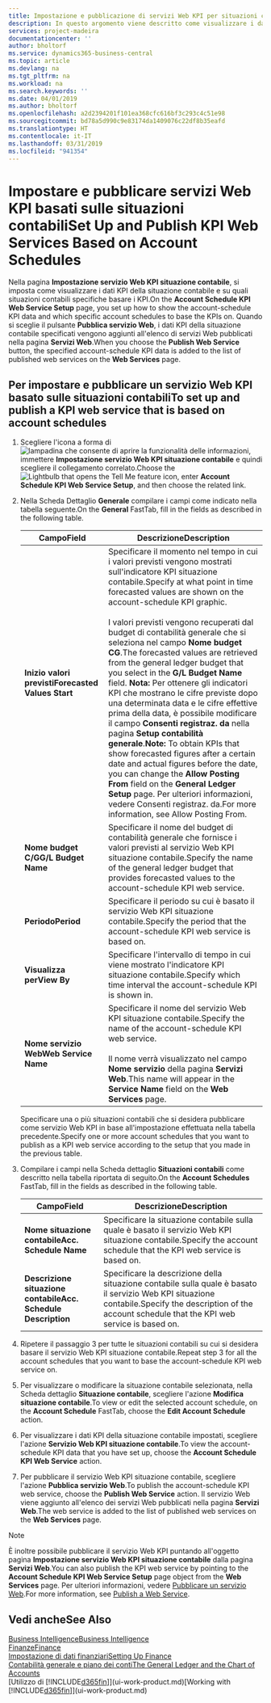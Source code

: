 ```yaml
---
title: Impostazione e pubblicazione di servizi Web KPI per situazioni contabili | Microsoft Docs
description: In questo argomento viene descritto come visualizzare i dati KPI della situazione contabile in base alle situazioni contabili specifiche.
services: project-madeira
documentationcenter: ''
author: bholtorf
ms.service: dynamics365-business-central
ms.topic: article
ms.devlang: na
ms.tgt_pltfrm: na
ms.workload: na
ms.search.keywords: ''
ms.date: 04/01/2019
ms.author: bholtorf
ms.openlocfilehash: a2d2394201f101ea368cfc616bf3c293c4c51e98
ms.sourcegitcommit: bd78a5d990c9e83174da1409076c22df8b35eafd
ms.translationtype: HT
ms.contentlocale: it-IT
ms.lasthandoff: 03/31/2019
ms.locfileid: "941354"
---
```

# <a name="set-up-and-publish-kpi-web-services-based-on-account-schedules"></a><span data-ttu-id="9d27a-103">Impostare e pubblicare servizi Web KPI basati sulle situazioni contabili</span><span class="sxs-lookup"><span data-stu-id="9d27a-103">Set Up and Publish KPI Web Services Based on Account Schedules</span></span>
<span data-ttu-id="9d27a-104">Nella pagina **Impostazione servizio Web KPI situazione contabile**, si imposta come visualizzare i dati KPI della situazione contabile e su quali situazioni contabili specifiche basare i KPI.</span><span class="sxs-lookup"><span data-stu-id="9d27a-104">On the **Account Schedule KPI Web Service Setup** page, you set up how to show the account-schedule KPI data and which specific account schedules to base the KPIs on.</span></span> <span data-ttu-id="9d27a-105">Quando si sceglie il pulsante **Pubblica servizio Web**, i dati KPI della situazione contabile specificati vengono aggiunti all'elenco di servizi Web pubblicati nella pagina **Servizi Web**.</span><span class="sxs-lookup"><span data-stu-id="9d27a-105">When you choose the **Publish Web Service** button, the specified account-schedule KPI data is added to the list of published web services on the **Web Services** page.</span></span>  

## <a name="to-set-up-and-publish-a-kpi-web-service-that-is-based-on-account-schedules"></a><span data-ttu-id="9d27a-106">Per impostare e pubblicare un servizio Web KPI basato sulle situazioni contabili</span><span class="sxs-lookup"><span data-stu-id="9d27a-106">To set up and publish a KPI web service that is based on account schedules</span></span>  
1.  <span data-ttu-id="9d27a-107">Scegliere l'icona a forma di ![lampadina che consente di aprire la funzionalità delle informazioni](media/ui-search/search_small.png "Informazioni sull'operazione che si desidera eseguire"), immettere **Impostazione servizio Web KPI situazione contabile** e quindi scegliere il collegamento correlato.</span><span class="sxs-lookup"><span data-stu-id="9d27a-107">Choose the ![Lightbulb that opens the Tell Me feature](media/ui-search/search_small.png "Tell me what you want to do") icon, enter **Account Schedule KPI Web Service Setup**, and then choose the related link.</span></span>  
2.  <span data-ttu-id="9d27a-108">Nella Scheda Dettaglio **Generale** compilare i campi come indicato nella tabella seguente.</span><span class="sxs-lookup"><span data-stu-id="9d27a-108">On the **General** FastTab, fill in the fields as described in the following table.</span></span>  

    |<span data-ttu-id="9d27a-109">Campo</span><span class="sxs-lookup"><span data-stu-id="9d27a-109">Field</span></span>|<span data-ttu-id="9d27a-110">Descrizione</span><span class="sxs-lookup"><span data-stu-id="9d27a-110">Description</span></span>|  
    |---------------------------------|---------------------------------------|  
    |<span data-ttu-id="9d27a-111">**Inizio valori previsti**</span><span class="sxs-lookup"><span data-stu-id="9d27a-111">**Forecasted Values Start**</span></span>|<span data-ttu-id="9d27a-112">Specificare il momento nel tempo in cui i valori previsti vengono mostrati sull'indicatore KPI situazione contabile.</span><span class="sxs-lookup"><span data-stu-id="9d27a-112">Specify at what point in time forecasted values are shown on the account-schedule KPI graphic.</span></span><br /><br /> <span data-ttu-id="9d27a-113">I valori previsti vengono recuperati dal budget di contabilità generale che si seleziona nel campo **Nome budget CG**.</span><span class="sxs-lookup"><span data-stu-id="9d27a-113">The forecasted values are retrieved from the general ledger budget that you select in the **G/L Budget Name** field.</span></span> <span data-ttu-id="9d27a-114">**Nota:**  Per ottenere gli indicatori KPI che mostrano le cifre previste dopo una determinata data e le cifre effettive prima della data, è possibile modificare il campo **Consenti registraz. da** nella pagina **Setup contabilità generale**.</span><span class="sxs-lookup"><span data-stu-id="9d27a-114">**Note:**  To obtain KPIs that show forecasted figures after a certain date and actual figures before the date, you can change the **Allow Posting From** field on the **General Ledger Setup** page.</span></span> <span data-ttu-id="9d27a-115">Per ulteriori informazioni, vedere Consenti registraz. da.</span><span class="sxs-lookup"><span data-stu-id="9d27a-115">For more information, see Allow Posting From.</span></span>|  
    |<span data-ttu-id="9d27a-116">**Nome budget C/G**</span><span class="sxs-lookup"><span data-stu-id="9d27a-116">**G/L Budget Name**</span></span>|<span data-ttu-id="9d27a-117">Specificare il nome del budget di contabilità generale che fornisce i valori previsti al servizio Web KPI situazione contabile.</span><span class="sxs-lookup"><span data-stu-id="9d27a-117">Specify the name of the general ledger budget that provides forecasted values to the account-schedule KPI web service.</span></span>|  
    |<span data-ttu-id="9d27a-118">**Periodo**</span><span class="sxs-lookup"><span data-stu-id="9d27a-118">**Period**</span></span>|<span data-ttu-id="9d27a-119">Specificare il periodo su cui è basato il servizio Web KPI situazione contabile.</span><span class="sxs-lookup"><span data-stu-id="9d27a-119">Specify the period that the account-schedule KPI web service is based on.</span></span>|  
    |<span data-ttu-id="9d27a-120">**Visualizza per**</span><span class="sxs-lookup"><span data-stu-id="9d27a-120">**View By**</span></span>|<span data-ttu-id="9d27a-121">Specificare l'intervallo di tempo in cui viene mostrato l'indicatore KPI situazione contabile.</span><span class="sxs-lookup"><span data-stu-id="9d27a-121">Specify which time interval the account-schedule KPI is shown in.</span></span>|  
    |<span data-ttu-id="9d27a-122">**Nome servizio Web**</span><span class="sxs-lookup"><span data-stu-id="9d27a-122">**Web Service Name**</span></span>|<span data-ttu-id="9d27a-123">Specificare il nome del servizio Web KPI situazione contabile.</span><span class="sxs-lookup"><span data-stu-id="9d27a-123">Specify the name of the account-schedule KPI web service.</span></span><br /><br /> <span data-ttu-id="9d27a-124">Il nome verrà visualizzato nel campo **Nome servizio** della pagina **Servizi Web**.</span><span class="sxs-lookup"><span data-stu-id="9d27a-124">This name will appear in the **Service Name** field on the **Web Services** page.</span></span>|  

    <span data-ttu-id="9d27a-125">Specificare una o più situazioni contabili che si desidera pubblicare come servizio Web KPI in base all'impostazione effettuata nella tabella precedente.</span><span class="sxs-lookup"><span data-stu-id="9d27a-125">Specify one or more account schedules that you want to publish as a KPI web service according to the setup that you made in the previous table.</span></span>  

3.  <span data-ttu-id="9d27a-126">Compilare i campi nella Scheda dettaglio **Situazioni contabili** come descritto nella tabella riportata di seguito.</span><span class="sxs-lookup"><span data-stu-id="9d27a-126">On the **Account Schedules** FastTab, fill in the fields as described in the following table.</span></span>  

    |<span data-ttu-id="9d27a-127">Campo</span><span class="sxs-lookup"><span data-stu-id="9d27a-127">Field</span></span>|<span data-ttu-id="9d27a-128">Descrizione</span><span class="sxs-lookup"><span data-stu-id="9d27a-128">Description</span></span>|  
    |---------------------------------|---------------------------------------|  
    |<span data-ttu-id="9d27a-129">**Nome situazione contabile**</span><span class="sxs-lookup"><span data-stu-id="9d27a-129">**Acc. Schedule Name**</span></span>|<span data-ttu-id="9d27a-130">Specificare la situazione contabile sulla quale è basato il servizio Web KPI situazione contabile.</span><span class="sxs-lookup"><span data-stu-id="9d27a-130">Specify the account schedule that the KPI web service is based on.</span></span>|  
    |<span data-ttu-id="9d27a-131">**Descrizione situazione contabile**</span><span class="sxs-lookup"><span data-stu-id="9d27a-131">**Acc. Schedule Description**</span></span>|<span data-ttu-id="9d27a-132">Specificare la descrizione della situazione contabile sulla quale è basato il servizio Web KPI situazione contabile.</span><span class="sxs-lookup"><span data-stu-id="9d27a-132">Specify the description of the account schedule that the KPI web service is based on.</span></span>|  

4.  <span data-ttu-id="9d27a-133">Ripetere il passaggio 3 per tutte le situazioni contabili su cui si desidera basare il servizio Web KPI situazione contabile.</span><span class="sxs-lookup"><span data-stu-id="9d27a-133">Repeat step 3 for all the account schedules that you want to base the account-schedule KPI web service on.</span></span>  
5.  <span data-ttu-id="9d27a-134">Per visualizzare o modificare la situazione contabile selezionata, nella Scheda dettaglio **Situazione contabile**, scegliere l'azione **Modifica situazione contabile**.</span><span class="sxs-lookup"><span data-stu-id="9d27a-134">To view or edit the selected account schedule, on the **Account Schedule** FastTab, choose the **Edit Account Schedule** action.</span></span>  
6.  <span data-ttu-id="9d27a-135">Per visualizzare i dati KPI della situazione contabile impostati, scegliere l'azione **Servizio Web KPI situazione contabile**.</span><span class="sxs-lookup"><span data-stu-id="9d27a-135">To view the account-schedule KPI data that you have set up, choose the **Account Schedule KPI Web Service** action.</span></span>  
7.  <span data-ttu-id="9d27a-136">Per pubblicare il servizio Web KPI situazione contabile, scegliere l'azione **Pubblica servizio Web**.</span><span class="sxs-lookup"><span data-stu-id="9d27a-136">To publish the account-schedule KPI web service, choose the **Publish Web Service** action.</span></span> <span data-ttu-id="9d27a-137">Il servizio Web viene aggiunto all'elenco dei servizi Web pubblicati nella pagina **Servizi Web**.</span><span class="sxs-lookup"><span data-stu-id="9d27a-137">The web service is added to the list of published web services on the **Web Services** page.</span></span>  

> [!NOTE]  
>  <span data-ttu-id="9d27a-138">È inoltre possibile pubblicare il servizio Web KPI puntando all'oggetto pagina **Impostazione servizio Web KPI situazione contabile** dalla pagina **Servizi Web**.</span><span class="sxs-lookup"><span data-stu-id="9d27a-138">You can also publish the KPI web service by pointing to the **Account Schedule KPI Web Service Setup** page object from the **Web Services** page.</span></span> <span data-ttu-id="9d27a-139">Per ulteriori informazioni, vedere [Pubblicare un servizio Web](across-how-publish-web-service.md).</span><span class="sxs-lookup"><span data-stu-id="9d27a-139">For more information, see [Publish a Web Service](across-how-publish-web-service.md).</span></span>  

## <a name="see-also"></a><span data-ttu-id="9d27a-140">Vedi anche</span><span class="sxs-lookup"><span data-stu-id="9d27a-140">See Also</span></span>  
[<span data-ttu-id="9d27a-141">Business Intelligence</span><span class="sxs-lookup"><span data-stu-id="9d27a-141">Business Intelligence</span></span>](bi.md)  
[<span data-ttu-id="9d27a-142">Finanze</span><span class="sxs-lookup"><span data-stu-id="9d27a-142">Finance</span></span>](finance.md)  
[<span data-ttu-id="9d27a-143">Impostazione di dati finanziari</span><span class="sxs-lookup"><span data-stu-id="9d27a-143">Setting Up Finance</span></span>](finance-setup-finance.md)  
[<span data-ttu-id="9d27a-144">Contabilità generale e piano dei conti</span><span class="sxs-lookup"><span data-stu-id="9d27a-144">The General Ledger and the Chart of Accounts</span></span>](finance-general-ledger.md)  
<span data-ttu-id="9d27a-145">[Utilizzo di [!INCLUDE[d365fin](includes/d365fin_md.md)]](ui-work-product.md)</span><span class="sxs-lookup"><span data-stu-id="9d27a-145">[Working with [!INCLUDE[d365fin](includes/d365fin_md.md)]](ui-work-product.md)</span></span>
